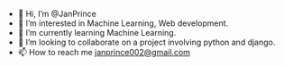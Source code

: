 - 👋 Hi, I’m @JanPrince
- 👀 I’m interested in Machine Learning, Web development.
- 🌱 I’m currently learning Machine Learning.
- 💞️ I’m looking to collaborate on a project involving python and django.
- 📫 How to reach me janprince002@gmail.com

<!---
JanPrince/JanPrince is a ✨ special ✨ repository because its `README.md` (this file) appears on your GitHub profile.
You can click the Preview link to take a look at your changes.
--->
